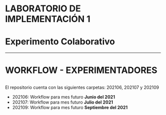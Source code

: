 # LABORATORIO DE IMPLEMENTACIÓN 1
# Experimento Colaborativo
----
# WORKFLOW - EXPERIMENTADORES
## 
El repositorio cuenta con las siguientes  carpetas: 202106, 202107 y 202109
- 202106: Workflow para mes futuro **Junio del 2021**
- 202107: Workflow para mes futuro **Julio del 2021**
- 202109: Workflow para mes futuro **Septiembre del 2021**
